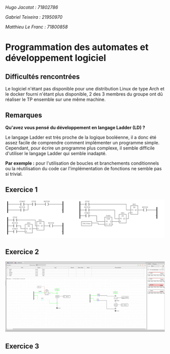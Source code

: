 *Hugo Jacotot : 71802786*

*Gabriel Teixeira : 21950970*

*Matthieu Le Franc : 71800858*

# Programmation des automates et développement logiciel

## Difficultés rencontrées

Le logiciel n'étant pas disponible pour une distribution Linux de type Arch et le docker fourni n'étant plus disponible, 2 des 3 membres du groupe ont dû réaliser le TP ensemble sur une même machine.

## Remarques

**Qu'avez vous pensé du développement en langage Ladder (LD) ?**

Le langage Ladder est très proche de la logique booléenne, il a donc été assez facile de comprendre comment implémenter un programme simple. Cependant, pour écrire un programme plus complexe, il semble difficile d'utiliser le langage Ladder qui semble inadapté. 

**Par exemple :** pour l'utilisation de boucles et branchements conditionnels ou la réutilisation du code car l'implémentation de fonctions ne semble pas si trivial.

## Exercice 1

![Exercice 1](ex1.png)

## Exercice 2

![Exercice 2](ex2.png)

## Exercice 3
